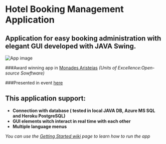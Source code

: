 Hotel Booking Management Application
====================================

Application for easy booking administration with elegant GUI developed with JAVA Swing.
------------------
![App image](https://github.com/alexzzzboom/BookingManagment/blob/master/screenshots/1.JPG)

###Award winning app in [Monades Aristeias](https://ma.ellak.gr) _(Units of Excellence:Open-source Sowftware)_ 

###Presented in event [here](https://ma.ellak.gr/events/3%CE%B7-%CE%B7%CE%BC%CE%B5%CF%81%CE%AF%CE%B4%CE%B1-%CE%BC%CE%BF%CE%BD%CE%AC%CE%B4%CE%B1%CF%82-%CE%B1%CF%81%CE%B9%CF%83%CF%84%CE%B5%CE%AF%CE%B1%CF%82-%CF%80%CE%B1%CE%BD%CE%B5%CF%80%CE%B9%CF%83%CF%84/)


This application support:
---------------
* **Connection with database ( tested in local JAVA DB, Azure MS SQL and Heroku PostgreSQL)**
* **GUI elements witch interact in real time with each other**
* **Multiple language menus**

*You can use the [Getting Started wiki](https://github.com/alexzzzboom/BookingManagment/wiki/Getting-Started) page to learn how to run the app*
